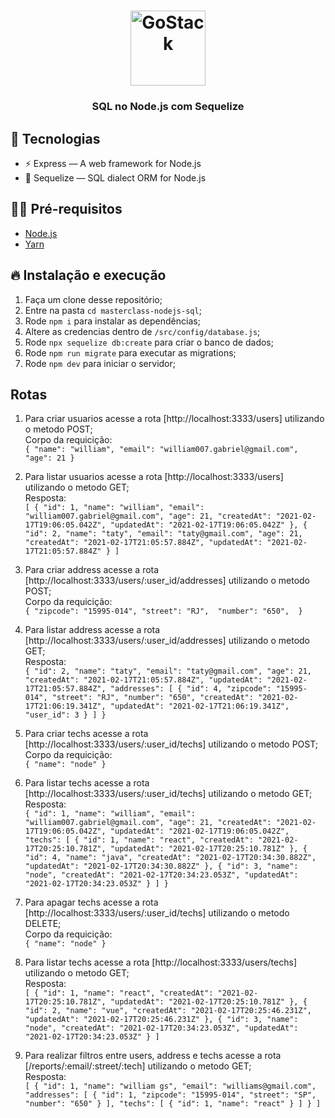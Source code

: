 <h1 align="center">
  <img alt="GoStack" src="https://rocketseat-cdn.s3-sa-east-1.amazonaws.com/masterclass.png" width="120px" />
</h1>

<h3 align="center">
  SQL no Node.js com Sequelize
</h3>

## 🚀 Tecnologias

- ⚡ Express — A web framework for Node.js
- 💾 Sequelize — SQL dialect ORM for Node.js

## ✋🏻 Pré-requisitos

- [Node.js](https://nodejs.org/en/)
- [Yarn](https://yarnpkg.com/pt-BR/docs/install)

## 🔥 Instalação e execução

1. Faça um clone desse repositório;
2. Entre na pasta `cd masterclass-nodejs-sql`;
3. Rode `npm i` para instalar as dependências;
4. Altere as credencias dentro de `/src/config/database.js`;
5. Rode `npx sequelize db:create` para criar o banco de dados;
6. Rode `npm run migrate` para executar as migrations;
7. Rode `npm dev` para iniciar o servidor;

## Rotas

1. Para criar usuarios acesse a rota [http://localhost:3333/users] utilizando o metodo POST;<br />
Corpo da requicição:<br />
`
{
	"name": "william",
	"email": "william007.gabriel@gmail.com",
	"age": 21
}
`

2. Para listar usuarios acesse a rota [http://localhost:3333/users] utilizando o metodo GET;<br />
Resposta:<br />
`
[
  {
    "id": 1,
    "name": "william",
    "email": "william007.gabriel@gmail.com",
    "age": 21,
    "createdAt": "2021-02-17T19:06:05.042Z",
    "updatedAt": "2021-02-17T19:06:05.042Z"
  },
  {
    "id": 2,
    "name": "taty",
    "email": "taty@gmail.com",
    "age": 21,
    "createdAt": "2021-02-17T21:05:57.884Z",
    "updatedAt": "2021-02-17T21:05:57.884Z"
  }
]
`

3. Para criar address acesse a rota [http://localhost:3333/users/:user_id/addresses] utilizando o metodo POST;<br />
Corpo da requicição: <br />
`
{
	"zipcode": "15995-014",
	"street": "RJ", 
	"number": "650", 
}
`

4. Para listar address acesse a rota [http://localhost:3333/users/:user_id/addresses] utilizando o metodo GET;<br />
Resposta:<br />
`
{
  "id": 2,
  "name": "taty",
  "email": "taty@gmail.com",
  "age": 21,
  "createdAt": "2021-02-17T21:05:57.884Z",
  "updatedAt": "2021-02-17T21:05:57.884Z",
  "addresses": [
    {
      "id": 4,
      "zipcode": "15995-014",
      "street": "RJ",
      "number": "650",
      "createdAt": "2021-02-17T21:06:19.341Z",
      "updatedAt": "2021-02-17T21:06:19.341Z",
      "user_id": 3
    }
  ]
}
`

5. Para criar techs acesse a rota [http://localhost:3333/users/:user_id/techs] utilizando o metodo POST;<br />
Corpo da requicição:<br />
`
{
	"name": "node"
}
`

6. Para listar techs acesse a rota [http://localhost:3333/users/:user_id/techs] utilizando o metodo GET;<br />
Resposta:<br />
`
{
  "id": 1,
  "name": "william",
  "email": "william007.gabriel@gmail.com",
  "age": 21,
  "createdAt": "2021-02-17T19:06:05.042Z",
  "updatedAt": "2021-02-17T19:06:05.042Z",
  "techs": [
    {
      "id": 1,
      "name": "react",
      "createdAt": "2021-02-17T20:25:10.781Z",
      "updatedAt": "2021-02-17T20:25:10.781Z"
    },
    {
      "id": 4,
      "name": "java",
      "createdAt": "2021-02-17T20:34:30.882Z",
      "updatedAt": "2021-02-17T20:34:30.882Z"
    },
    {
      "id": 3,
      "name": "node",
      "createdAt": "2021-02-17T20:34:23.053Z",
      "updatedAt": "2021-02-17T20:34:23.053Z"
    }
  ]
}
`

7. Para apagar techs acesse a rota [http://localhost:3333/users/:user_id/techs] utilizando o metodo DELETE;<br />
Corpo da requicição:<br />
`
{
	"name": "node"
}
`

8. Para listar techs acesse a rota [http://localhost:3333/users/techs] utilizando o metodo GET;<br />
Resposta:<br />
`
[
  {
    "id": 1,
    "name": "react",
    "createdAt": "2021-02-17T20:25:10.781Z",
    "updatedAt": "2021-02-17T20:25:10.781Z"
  },
  {
    "id": 2,
    "name": "vue",
    "createdAt": "2021-02-17T20:25:46.231Z",
    "updatedAt": "2021-02-17T20:25:46.231Z"
  },
  {
    "id": 3,
    "name": "node",
    "createdAt": "2021-02-17T20:34:23.053Z",
    "updatedAt": "2021-02-17T20:34:23.053Z"
  }
]
`

9. Para realizar filtros entre users, address e techs acesse a rota [/reports/:email/:street/:tech] utilizando o metodo GET; <br />
Resposta: <br />
`
[
  {
    "id": 1,
    "name": "william gs",
    "email": "williams@gmail.com",
    "addresses": [
      {
        "id": 1,
        "zipcode": "15995-014",
        "street": "SP",
        "number": "650"
      }
    ],
    "techs": [
      {
        "id": 1,
        "name": "react"
      }
    ]
  }
]
`